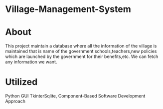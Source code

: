 # Village-Management-System
# About
This project maintain a database where all the information of the village is maintained that is name of the government schools,teachers,new policies which are launched by the government for their benefits,etc. We can fetch any information we want.

# Utilized
Python GUI TkinterSqlite, Component-Based Software Development Approach
